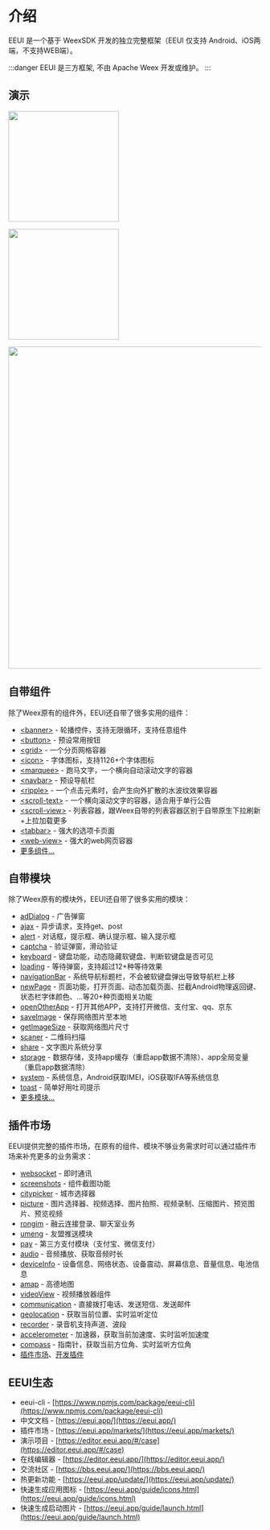 # 介绍

EEUI 是一个基于 WeexSDK 开发的独立完整框架（EEUI 仅支持 Android、iOS两端，不支持WEB端）。

:::danger
EEUI 是三方框架, 不由 Apache Weex 开发或维护。
:::

## 演示

<a href="https://eeui.app/app/android.apk" target="_blank"><img src="https://eeui.app/app/android.png" width="220px"></a>

<a href="javascript:alert('没钱申请开发者账号上架！');"><img src="https://eeui.app/app/ios.png" width="220px"></a>

<img src="https://eeui.app/app/demo.png" width="640px">

## 自带组件

除了Weex原有的组件外，EEUI还自带了很多实用的组件：

- [&lt;banner&gt;](https://eeui.app/component/banner.html) - 轮播控件，支持无限循环，支持任意组件
- [&lt;button&gt;](https://eeui.app/component/button.html) - 预设常用按钮
- [&lt;grid&gt;](https://eeui.app/component/grid.html) - 一个分页网格容器
- [&lt;icon&gt;](https://eeui.app/component/icon.html) - 字体图标，支持1126+个字体图标
- [&lt;marquee&gt;](https://eeui.app/component/marquee.html) - 跑马文字，一个横向自动滚动文字的容器
- [&lt;navbar&gt;](https://eeui.app/component/navbar.html) - 预设导航栏
- [&lt;ripple&gt;](https://eeui.app/component/ripple.html) - 一个点击元素时，会产生向外扩散的水波纹效果容器
- [&lt;scroll-text&gt;](https://eeui.app/component/scroll-text.html) - 一个横向滚动文字的容器，适合用于单行公告
- [&lt;scroll-view&gt;](https://eeui.app/component/scroll-view.html) - 列表容器，跟Weex自带的列表容器区别于自带原生下拉刷新+上拉加载更多
- [&lt;tabbar&gt;](https://eeui.app/component/tabbar.html) - 强大的选项卡页面
- [&lt;web-view&gt;](https://eeui.app/component/web-view.html) - 强大的web网页容器
- [更多组件...](https://eeui.app/component)

## 自带模块

除了Weex原有的模块外，EEUI还自带了很多实用的模块：

- [adDialog](https://eeui.app/module/adDialog.html) - 广告弹窗
- [ajax](https://eeui.app/module/ajax.html) - 异步请求，支持get、post
- [alert](https://eeui.app/module/alert.html) - 对话框，提示框、确认提示框、输入提示框
- [captcha](https://eeui.app/module/captcha.html) - 验证弹窗，滑动验证
- [keyboard](https://eeui.app/module/keyboard.html) - 键盘功能，动态隐藏软键盘、判断软键盘是否可见
- [loading](https://eeui.app/module/loading.html) - 等待弹窗，支持超过12+种等待效果
- [navigationBar](https://eeui.app/module/navigationBar.html) - 系统导航标题栏，不会被软键盘弹出导致导航栏上移
- [newPage](https://eeui.app/module/newPage.html) - 页面功能，打开页面、动态加载页面、拦截Android物理返回键、状态栏字体颜色、...等20+种页面相关功能
- [openOtherApp](https://eeui.app/module/openOtherApp.html) - 打开其他APP，支持打开微信、支付宝、qq、京东
- [saveImage](https://eeui.app/module/saveImage.html) - 保存网络图片至本地
- [getImageSize](https://eeui.app/module/getImageSize.html) - 获取网络图片尺寸
- [scaner](https://eeui.app/module/scaner.html) - 二维码扫描
- [share](https://eeui.app/module/share.html) - 文字图片系统分享
- [storage](https://eeui.app/module/storage.html) - 数据存储，支持app缓存（重启app数据不清除）、app全局变量（重启app数据清除）
- [system](https://eeui.app/module/system.html) - 系统信息，Android获取IMEI，iOS获取IFA等系统信息
- [toast](https://eeui.app/module/toast.html) - 简单好用吐司提示
- [更多模块...](https://eeui.app/module/)

## 插件市场

EEUI提供完整的插件市场，在原有的组件、模块不够业务需求时可以通过插件市场来补充更多的业务需求：

- [websocket](https://eeui.app/markets/eeui/websocket) - 即时通讯
- [screenshots](https://eeui.app/markets/eeui/screenshots) - 组件截图功能
- [citypicker](https://eeui.app/markets/eeui/citypicker) - 城市选择器
- [picture](https://eeui.app/markets/eeui/picture) - 图片选择器、视频选择、图片拍照、视频录制、压缩图片、预览图片、预览视频
- [rongim](https://eeui.app/markets/eeui/rongim) - 融云连接登录、聊天室业务
- [umeng](https://eeui.app/markets/eeui/umeng) - 友盟推送模块
- [pay](https://eeui.app/markets/eeui/pay) - 第三方支付模块（支付宝、微信支付）
- [audio](https://eeui.app/markets/eeui/audio) - 音频播放、获取音频时长
- [deviceInfo](https://eeui.app/markets/eeui/deviceInfo) - 设备信息、网络状态、设备震动、屏幕信息、音量信息、电池信息
- [amap](https://eeui.app/markets/eeui/amap) - 高德地图
- [videoView](https://eeui.app/markets/eeui/video) - 视频播放器组件
- [communication](https://eeui.app/markets/eeui/communication) - 直接拨打电话、发送短信、发送邮件
- [geolocation](https://eeui.app/markets/eeui/geolocation) - 获取当前位置、实时监听定位
- [recorder](https://eeui.app/markets/eeui/recorder) - 录音机支持声道、波段
- [accelerometer](https://eeui.app/markets/eeui/accelerometer) - 加速器，获取当前加速度、实时监听加速度
- [compass](https://eeui.app/markets/eeui/compass) - 指南针，获取当前方位角、实时监听方位角
- [插件市场](https://eeui.app/markets/)、[开发插件](https://eeui.app/plugin/dev/create.html)


## EEUI生态

- eeui-cli - [https://www.npmjs.com/package/eeui-cli](https://www.npmjs.com/package/eeui-cli)
- 中文文档 - [https://eeui.app/](https://eeui.app/)
- 插件市场 - [https://eeui.app/markets/](https://eeui.app/markets/)
- 演示项目 - [https://editor.eeui.app/#/case](https://editor.eeui.app/#/case)
- 在线编辑器 - [https://editor.eeui.app/](https://editor.eeui.app/)
- 交流社区 - [https://bbs.eeui.app/](https://bbs.eeui.app/)
- 热更新功能 - [https://eeui.app/update/](https://eeui.app/update/)
- 快速生成应用图标 - [https://eeui.app/guide/icons.html](https://eeui.app/guide/icons.html)
- 快速生成启动图片 - [https://eeui.app/guide/launch.html](https://eeui.app/guide/launch.html)
